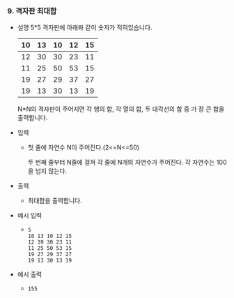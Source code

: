 ### 9. 격자판 최대합

- 설명
    5*5 격자판에 아래롸 같이 숫자가 적혀있습니다.
    
    |10|13|10|12|15|
    |---|---|---|---|---|
    |12|30|30|23|11|
    |11|25|50|53|15|
    |19|27|29|37|27|
    |19|13|30|13|19|
    
    N*N의 격자판이 주어지면 각 행의 합, 각 열의 합, 두 대각선의 합 중 가 장 큰 합을 출력합니다.
      
- 입력
    - 첫 줄에 자연수 N이 주어진다.(2<=N<=50)
      
      두 번째 줄부터 N줄에 걸쳐 각 줄에 N개의 자연수가 주어진다. 각 자연수는 100을 넘지 않는다.
      
- 출력
    - 최대합을 출력합니다.

- 예시 입력
    - ```
      5
      10 13 10 12 15
      12 39 30 23 11
      11 25 50 53 15
      19 27 29 37 27
      19 13 30 13 19
      ```
 
- 예시 출력
    - ```
      155
      ```
 